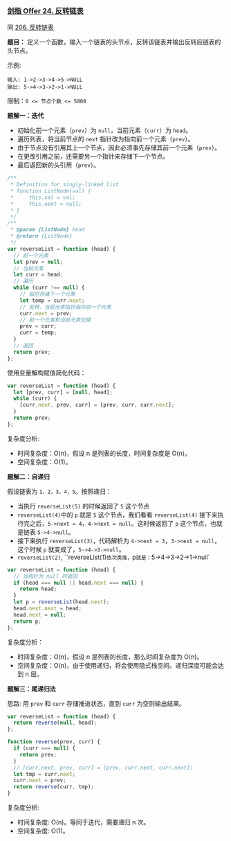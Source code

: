 ### [剑指 Offer 24. 反转链表](https://leetcode-cn.com/problems/fan-zhuan-lian-biao-lcof/)

同 [206. 反转链表](https://leetcode-cn.com/problems/reverse-linked-list/)

**题目：** 定义一个函数，输入一个链表的头节点，反转该链表并输出反转后链表的头节点。

示例:

```
输入: 1->2->3->4->5->NULL
输出: 5->4->3->2->1->NULL
```

限制：`0 <= 节点个数 <= 5000`

**题解一：迭代**

- 初始化前一个元素（`prev`）为 `null`，当前元素（`curr`）为 `head`。
- 遍历列表，将当前节点的 `next` 指针改为指向前一个元素（`prev`）。
- 由于节点没有引用其上一个节点，因此必须事先存储其前一个元素（`prev`）。
- 在更改引用之前，还需要另一个指针来存储下一个节点。
- 最后返回新的头引用（`prev`）。

```js
/**
 * Definition for singly-linked list.
 * function ListNode(val) {
 *     this.val = val;
 *     this.next = null;
 * }
 */
/**
 * @param {ListNode} head
 * @return {ListNode}
 */
var reverseList = function (head) {
  // 前一个元素
  let prev = null;
  // 当前元素
  let curr = head;
  // 遍历
  while (curr !== null) {
    // 临时存储下一个元素
    let temp = curr.next;
    // 反转，当前元素指针指向前一个元素
    curr.next = prev;
    // 前一个元素和当前元素交换
    prev = curr;
    curr = temp;
  }
  // 返回
  return prev;
};
```

使用变量解构赋值简化代码：

```js
var reverseList = function (head) {
  let [prev, curr] = [null, head];
  while (curr) {
    [curr.next, prev, curr] = [prev, curr, curr.next];
  }
  return prev;
};
```

复杂度分析:

- 时间复杂度：O(n)，假设 n 是列表的长度，时间复杂度是 O(n)。
- 空间复杂度：O(1)。

**题解二：自递归**

假设链表为 `1，2，3，4，5`。按照递归：

- 当执行 `reverseList(5)` 的时候返回了 `5` 这个节点
- `reverseList(4)`中的 `p` 就是 `5` 这个节点，我们看看 `reverseList(4)` 接下来执行完之后，`5->next = 4`，`4->next = null`。这时候返回了 `p` 这个节点，也就是链表 `5->4->null`。
- 接下来执行 `reverseList(3)`，代码解析为 `4->next = 3`，`3->next = null`，这个时候 `p` 就变成了，`5->4->3->null`。
- `reverseList(2)`, ``reverseList(1)`依次类推，`p`就是：`5->4->3->2->1->null`

```js
var reverseList = function (head) {
  // 当指针为 null 时返回
  if (head === null || head.next === null) {
    return head;
  }
  let p = reverseList(head.next);
  head.next.next = head;
  head.next = null;
  return p;
};
```

复杂度分析：

- 时间复杂度：O(n)，假设 n 是列表的长度，那么时间复杂度为 O(n)。
- 空间复杂度：O(n)，由于使用递归，将会使用隐式栈空间。递归深度可能会达到 n 层。

**题解三：尾递归法**

思路: 用 `prev` 和 `curr` 存储推进状态，直到 `curr` 为空则输出结果。

```js
var reverseList = function (head) {
  return reverse(null, head);
};

function reverse(prev, curr) {
  if (curr === null) {
    return prev;
  }
  // [curr.next, prev, curr] = [prev, curr.next, curr.next];
  let tmp = curr.next;
  curr.next = prev;
  return reverse(curr, tmp);
}
```

复杂度分析:

- 时间复杂度: O(n)。等同于迭代，需要递归 n 次。
- 空间复杂度: O(1)。
